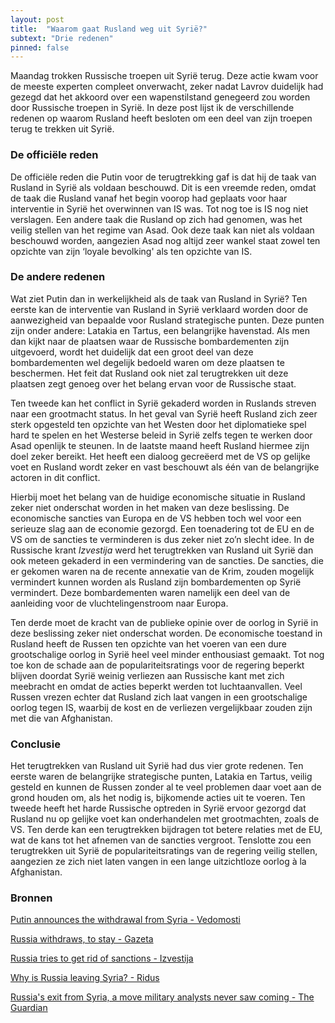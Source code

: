 ```yaml
---
layout: post
title:  "Waarom gaat Rusland weg uit Syrië?"
subtext: "Drie redenen"
pinned: false
---
```


Maandag trokken Russische troepen uit Syrië terug. Deze actie kwam voor de meeste experten compleet onverwacht, zeker nadat Lavrov duidelijk had gezegd dat het akkoord over een wapenstilstand genegeerd zou worden door Russische troepen in Syrië. In deze post lijst ik de verschillende redenen op waarom Rusland heeft besloten om een deel van zijn troepen terug te trekken uit Syrië.

### De officiële reden

De officiële reden die Putin voor de terugtrekking gaf is dat hij de taak van Rusland in Syrië als voldaan beschouwd. Dit is een vreemde reden, omdat de taak die Rusland vanaf het begin voorop had geplaats voor haar interventie in Syrië het overwinnen van IS was. Tot nog toe is IS nog niet verslagen. Een andere taak die Rusland op zich had genomen, was het veilig stellen van het regime van Asad. Ook deze taak kan niet als voldaan beschouwd worden, aangezien Asad nog altijd zeer wankel staat zowel ten opzichte van zijn ‘loyale bevolking' als ten opzichte van IS.

### De andere redenen

Wat ziet Putin dan in werkelijkheid als de taak van Rusland in Syrië? Ten eerste kan de interventie van Rusland in Syrië verklaard worden door de aanwezigheid van bepaalde voor Rusland strategische punten. Deze punten zijn onder andere: Latakia en Tartus, een belangrijke havenstad. Als men dan kijkt naar de plaatsen waar de Russische bombardementen zijn uitgevoerd, wordt het duidelijk dat een groot deel van deze bombardementen wel degelijk bedoeld waren om deze plaatsen te beschermen. Het feit dat Rusland ook niet zal terugtrekken uit deze plaatsen zegt genoeg over het belang ervan voor de Russische staat.

Ten tweede kan het conflict in Syrië gekaderd worden in Ruslands streven naar een grootmacht status. In het geval van Syrië heeft Rusland zich zeer sterk opgesteld ten opzichte van het Westen door het diplomatieke spel hard te spelen en het Westerse beleid in Syrië zelfs tegen te werken door Asad openlijk te steunen. In de laatste maand heeft Rusland hiermee zijn doel zeker bereikt. Het heeft een dialoog gecreëerd met de VS op gelijke voet en Rusland wordt zeker en vast beschouwt als één van de belangrijke actoren in dit conflict.

Hierbij moet het belang van de huidige economische situatie in Rusland zeker niet onderschat worden in het maken van deze beslissing. De economische sancties van Europa en de VS hebben toch wel voor een serieuze slag aan de economie gezorgd. Een toenadering tot de EU en de VS om de sancties te verminderen is dus zeker niet zo’n slecht idee. In de Russische krant *Izvestija* werd het terugtrekken van Rusland uit Syrië dan ook meteen gekaderd in een vermindering van de sancties. De sancties, die er gekomen waren na de recente annexatie van de Krim, zouden mogelijk vermindert kunnen worden als Rusland zijn bombardementen op Syrië vermindert. Deze bombardementen waren namelijk een deel van de aanleiding voor de vluchtelingenstroom naar Europa.

Ten derde moet de kracht van de publieke opinie over de oorlog in Syrië in deze beslissing zeker niet onderschat worden. De economische toestand in Rusland heeft de Russen ten opzichte van het voeren van een dure grootschalige oorlog in Syrië heel veel minder enthousiast gemaakt. Tot nog toe kon de schade aan de populariteitsratings voor de regering beperkt blijven doordat Syrië weinig verliezen aan Russische kant met zich meebracht en omdat de acties beperkt werden tot luchtaanvallen. Veel Russen vrezen echter dat Rusland zich laat vangen in een grootschalige oorlog tegen IS, waarbij de kost en de verliezen vergelijkbaar zouden zijn met die van Afghanistan.

### Conclusie

Het terugtrekken van Rusland uit Syrië had dus vier grote redenen. Ten eerste waren de belangrijke strategische punten, Latakia en Tartus, veilig gesteld en kunnen de Russen zonder al te veel problemen daar voet aan de grond houden om, als het nodig is, bijkomende acties uit te voeren. Ten tweede heeft het harde Russische optreden in Syrië ervoor gezorgd dat Rusland nu op gelijke voet kan onderhandelen met grootmachten, zoals de VS. Ten derde kan een terugtrekken bijdragen tot betere relaties met de EU, wat de kans tot het afnemen van de sancties vergroot. Tenslotte zou een terugtrekken uit Syrië de populariteitsratings van de regering veilig stellen, aangezien ze zich niet laten vangen in een lange uitzichtloze oorlog à la Afghanistan.

### Bronnen

[Putin announces the withdrawal from Syria - Vedomosti ](https://www.vedomosti.ru/politics/articles/2016/03/15/633563-vladimir-putin-obyavil-nachale-vivoda-voisk-sirii)

[Russia withdraws, to stay - Gazeta](http://www.gazeta.ru/politics/2016/03/14_a_8123897.shtml)

[Russia tries to get rid of sanctions - Izvestija](http://izvestia.ru/news/606460)

[Why is Russia leaving Syria? - Ridus](https://www.ridus.ru/news/215230)

[Russia's exit from Syria, a move military analysts never saw coming - The Guardian](http://www.theguardian.com/world/2016/mar/14/russia-exit-syria-vladimir-putin-military-tactical-move)

